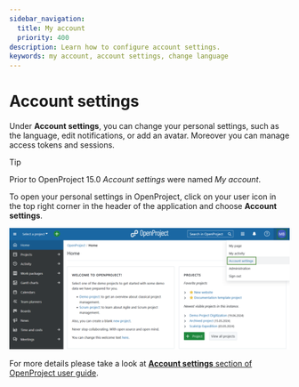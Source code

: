 ```yaml
---
sidebar_navigation:
  title: My account
  priority: 400
description: Learn how to configure account settings.
keywords: my account, account settings, change language
---
```


# Account settings

Under  **Account settings**, you can change your personal settings, such as the language, edit notifications, or add an avatar. Moreover you can manage access tokens and sessions.

> [!TIP]
> Prior to OpenProject 15.0 *Account settings* were named *My account*.

To open your personal settings in OpenProject, click on your user icon in the top right corner in the header of the application and choose **Account settings**.

![Account settings in OpenProject](openproject_open_account_settings.png)

For more details please take a look at [**Account settings** section of OpenProject user guide](../../user-guide/account-settings).

